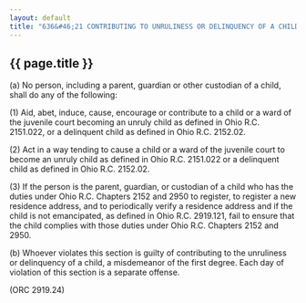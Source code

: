 ---
layout: default 
title: "636&#46;21 CONTRIBUTING TO UNRULINESS OR DELINQUENCY OF A CHILD."---

{{ page.title }}
----------------

​(a) No person, including a parent, guardian or other custodian of a
child, shall do any of the following:

​(1) Aid, abet, induce, cause, encourage or contribute to a child or a
ward of the juvenile court becoming an unruly child as defined in Ohio
R.C. 2151.022, or a delinquent child as defined in Ohio R.C. 2152.02.

​(2) Act in a way tending to cause a child or a ward of the juvenile
court to become an unruly child as defined in Ohio R.C. 2151.022 or a
delinquent child as defined in Ohio R.C. 2152.02.

​(3) If the person is the parent, guardian, or custodian of a child who
has the duties under Ohio R.C. Chapters 2152 and 2950 to register, to
register a new residence address, and to periodically verify a residence
address and if the child is not emancipated, as defined in Ohio R.C.
2919.121, fail to ensure that the child complies with those duties under
Ohio R.C. Chapters 2152 and 2950.

​(b) Whoever violates this section is guilty of contributing to the
unruliness or delinquency of a child, a misdemeanor of the first degree.
Each day of violation of this section is a separate offense.

(ORC 2919.24)
